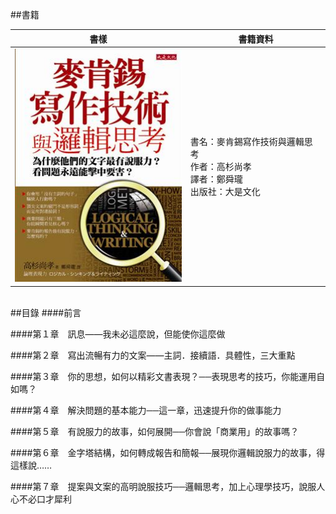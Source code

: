 ##書籍



書樣  | 書籍資料
------------- | -------------
![](picture/00_麥肯錫寫作技術與邏輯思考.jpg)  | 書名：麥肯錫寫作技術與邏輯思考   <br/>作者：高杉尚孝   <br/>譯者：鄭舜瓏   <br/>出版社：大是文化

<br/>
##目錄
####前言

####第１章　訊息——我未必這麼說，但能使你這麼做

####第２章　寫出流暢有力的文案——主詞．接續語．具體性，三大重點

####第３章　你的思想，如何以精彩文書表現？──表現思考的技巧，你能運用自如嗎？

####第４章　解決問題的基本能力──這一章，迅速提升你的做事能力

####第５章　有說服力的故事，如何展開──你會說「商業用」的故事嗎？

####第６章　金字塔結構，如何轉成報告和簡報──展現你邏輯說服力的故事，得這樣說……

####第７章　提案與文案的高明說服技巧──邏輯思考，加上心理學技巧，說服人心不必口才犀利
